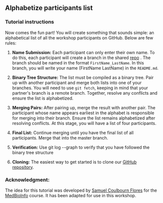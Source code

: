 ## Alphabetize participants list
### Tutorial instructions

Now comes the fun part! You will create something that sounds simple: an alphabetical list of all the workshop participants on GitHub.
Below are few rules:

1. **Name Submission:** Each participant can only enter their own name. To do this, each participant will create a branch in the shared [repo](https://github.com/bioinformatics-hub-ke/ParticipantsList-GitHandsOn/tree/main) . The branch should be named in the format `FirstName_LastName`. In this branch, you will write your name (FirstName LastName) in the `README.md`.

2. **Binary Tree Structure:** The list must be compiled as a binary tree. Pair up with another participant and merge both lists into one of your branches. You will need to use `git fetch`, keeping in mind that your partner's branch is a remote branch. Together, resolve any conflicts and ensure the list is alphabetized.

3. **Merging Pairs:** After pairing up, merge the result with another pair. The participant whose name appears earliest in the alphabet is responsible for merging into their branch. Ensure the list remains alphabetized after resolving conflicts. At this stage, you will have a list of four participants.

4. **Final List:** Continue merging until you have the final list of all participants. Merge that into the master branch.

5. **Verification:** Use git log --graph to verify that you have followed the binary tree structure

6. **Cloning:** The easiest way to get started is to clone our [GitHub repository](https://github.com/bioinformatics-hub-ke/ParticipantsList-GitHandsOn/tree/main).


### Acknowledgment:

The idea for this tutorial was developed by [Samuel Coulbourn Flores](https://github.com/samuelflores) for the [MedBioInfo](https://www.medbioinfo.se/) course. It has been adapted for use in this workshop.
